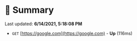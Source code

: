 # 📖 Summary
Last updated: **6/14/2021, 5:18:08 PM**

- `GET` [https://google.com](https://google.com) - **Up** (116ms)

